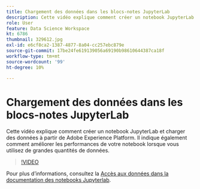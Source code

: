 ```yaml
---
title: Chargement des données dans les blocs-notes JupyterLab
description: Cette vidéo explique comment créer un notebook JupyterLab et charger des données à partir de Adobe Experience Platform. Il indique également comment améliorer les performances de votre notebook lorsque vous utilisez de grandes quantités de données.
role: User
feature: Data Science Workspace
kt: 6786
thumbnail: 329612.jpg
exl-id: e6cf8ca2-1387-4877-8a04-cc257ebc879e
source-git-commit: 17be24fe619139056a69190b98610644387ca18f
workflow-type: tm+mt
source-wordcount: '99'
ht-degree: 10%

---
```


# Chargement des données dans les blocs-notes JupyterLab

Cette vidéo explique comment créer un notebook JupyterLab et charger des données à partir de Adobe Experience Platform. Il indique également comment améliorer les performances de votre notebook lorsque vous utilisez de grandes quantités de données.

>[!VIDEO](https://video.tv.adobe.com/v/329612?quality=12&learn=on)

Pour plus d’informations, consultez la [Accès aux données dans la documentation des notebooks Jupyterlab](https://experienceleague.adobe.com/docs/experience-platform/data-science-workspace/jupyterlab/access-notebook-data.html).